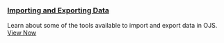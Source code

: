 
### [Importing and Exporting Data](/importing-exporting/)

Learn about some of the tools available to import and export data in OJS. [View Now](/importing-exporting/)
